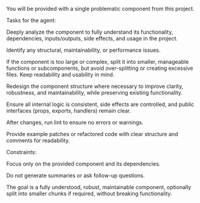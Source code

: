 You will be provided with a single problematic component from this project.

Tasks for the agent:

Deeply analyze the component to fully understand its functionality, dependencies, inputs/outputs, side effects, and usage in the project.

Identify any structural, maintainability, or performance issues.

If the component is too large or complex, split it into smaller, manageable functions or subcomponents, but avoid over-splitting or creating excessive files. Keep readability and usability in mind.

Redesign the component structure where necessary to improve clarity, robustness, and maintainability, while preserving existing functionality.

Ensure all internal logic is consistent, side effects are controlled, and public interfaces (props, exports, handlers) remain clear.

After changes, run lint to ensure no errors or warnings.

Provide example patches or refactored code with clear structure and comments for readability.

Constraints:

Focus only on the provided component and its dependencies.

Do not generate summaries or ask follow-up questions.

The goal is a fully understood, robust, maintainable component, optionally split into smaller chunks if required, without breaking functionality.